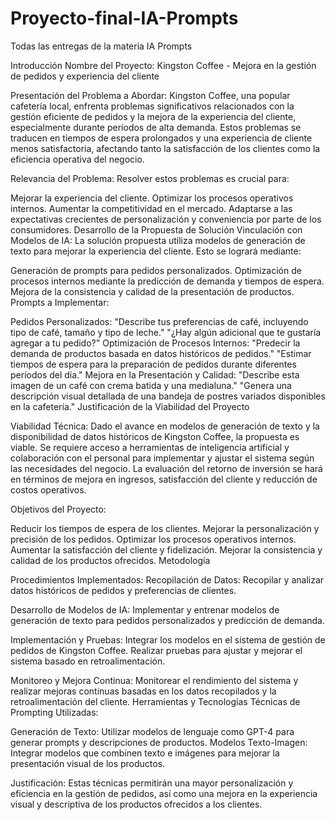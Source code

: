# Proyecto-final-IA-Prompts
Todas las entregas de la materia IA Prompts

Introducción
Nombre del Proyecto:
Kingston Coffee - Mejora en la gestión de pedidos y experiencia del cliente

Presentación del Problema a Abordar:
Kingston Coffee, una popular cafetería local, enfrenta problemas significativos relacionados con la gestión eficiente de pedidos y la mejora de la experiencia del cliente, especialmente durante períodos de alta demanda. Estos problemas se traducen en tiempos de espera prolongados y una experiencia de cliente menos satisfactoria, afectando tanto la satisfacción de los clientes como la eficiencia operativa del negocio.

Relevancia del Problema:
Resolver estos problemas es crucial para:

Mejorar la experiencia del cliente.
Optimizar los procesos operativos internos.
Aumentar la competitividad en el mercado.
Adaptarse a las expectativas crecientes de personalización y conveniencia por parte de los consumidores.
Desarrollo de la Propuesta de Solución
Vinculación con Modelos de IA:
La solución propuesta utiliza modelos de generación de texto para mejorar la experiencia del cliente. Esto se logrará mediante:

Generación de prompts para pedidos personalizados.
Optimización de procesos internos mediante la predicción de demanda y tiempos de espera.
Mejora de la consistencia y calidad de la presentación de productos.
Prompts a Implementar:

Pedidos Personalizados:
"Describe tus preferencias de café, incluyendo tipo de café, tamaño y tipo de leche."
"¿Hay algún adicional que te gustaría agregar a tu pedido?"
Optimización de Procesos Internos:
"Predecir la demanda de productos basada en datos históricos de pedidos."
"Estimar tiempos de espera para la preparación de pedidos durante diferentes períodos del día."
Mejora en la Presentación y Calidad:
"Describe esta imagen de un café con crema batida y una medialuna."
"Genera una descripción visual detallada de una bandeja de postres variados disponibles en la cafetería."
Justificación de la Viabilidad del Proyecto

Viabilidad Técnica:
Dado el avance en modelos de generación de texto y la disponibilidad de datos históricos de Kingston Coffee, la propuesta es viable. Se requiere acceso a herramientas de inteligencia artificial y colaboración con el personal para implementar y ajustar el sistema según las necesidades del negocio. La evaluación del retorno de inversión se hará en términos de mejora en ingresos, satisfacción del cliente y reducción de costos operativos.

Objetivos del Proyecto:

Reducir los tiempos de espera de los clientes.
Mejorar la personalización y precisión de los pedidos.
Optimizar los procesos operativos internos.
Aumentar la satisfacción del cliente y fidelización.
Mejorar la consistencia y calidad de los productos ofrecidos.
Metodología

Procedimientos Implementados:
Recopilación de Datos:
Recopilar y analizar datos históricos de pedidos y preferencias de clientes.

Desarrollo de Modelos de IA:
Implementar y entrenar modelos de generación de texto para pedidos personalizados y predicción de demanda.

Implementación y Pruebas:
Integrar los modelos en el sistema de gestión de pedidos de Kingston Coffee.
Realizar pruebas para ajustar y mejorar el sistema basado en retroalimentación.

Monitoreo y Mejora Continua:
Monitorear el rendimiento del sistema y realizar mejoras continuas basadas en los datos recopilados y la retroalimentación del cliente.
Herramientas y Tecnologías
Técnicas de Prompting Utilizadas:

Generación de Texto:
Utilizar modelos de lenguaje como GPT-4 para generar prompts y descripciones de productos.
Modelos Texto-Imagen:
Integrar modelos que combinen texto e imágenes para mejorar la presentación visual de los productos.

Justificación:
Estas técnicas permitirán una mayor personalización y eficiencia en la gestión de pedidos, así como una mejora en la experiencia visual y descriptiva de los productos ofrecidos a los clientes.
